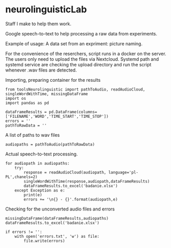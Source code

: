 # neurolinguisticLab
Staff I make to help them work. 

Google speech-to-text to help processing a raw data from experiments.

Example of usage: 
A data set from an expriment: picture naming. 

For the convenience of the reserchers, script runs in a docker on the server. The users only need to upload the files via Nextcloud. 
Systemd path and systemd service are checking the upload directory and run the script whenever .wav files are detected. 

Importing, preparing container for the results
```
from toolsNeurolinguistic import pathToAudio, readAudioCloud, singleWordWithTime, missingDataFrame
import os
import pandas as pd

dataFrameResults = pd.DataFrame(columns=['FILENAME','WORD','TIME_START','TIME_STOP'])
errors = ''
pathToRawData = ''
```

A list of paths to wav files
```
audiopaths = pathToAudio(pathToRawData)
```
Actual speech-to-text processing.
```
for audiopath in audiopaths:
    try:
        response = readAudioCloud(audiopath, language='pl-PL',chanels=2)
        singleWordWithTime(response,audiopath,dataFrameResults)
        dataFrameResults.to_excel('badanie.xlsx')
    except Exception as e:
        print(e)
        errors += '\n{} - {}'.format(audiopath,e)
```
Checking for the unconverted audio files and errors
```
missingDataFrame(dataFrameResults,audiopaths)
dataFrameResults.to_excel('badanie.xlsx')

if errors != '':
    with open('errors.txt', 'w') as file:
        file.write(errors)
```

